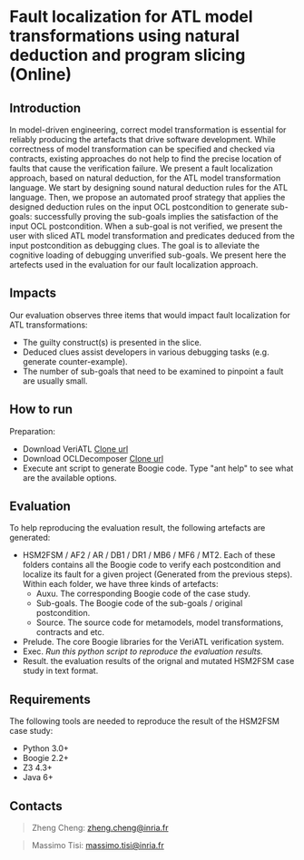 Fault localization for ATL model transformations using natural deduction and program slicing (Online)
=======

Introduction
------
In model-driven engineering, correct model transformation is essential for reliably producing the artefacts that drive software development. While correctness of model transformation can be specified and checked via contracts, existing approaches do not help to find the precise location of faults that cause the verification failure. We present a fault localization approach, based on natural deduction, for the ATL model transformation language. We start by designing sound natural deduction rules for the ATL language. Then, we propose an automated proof strategy that applies the designed deduction rules on the input OCL postcondition to generate sub-goals: successfully proving the sub-goals implies the satisfaction of the input OCL postcondition. When a sub-goal is not verified, we present the user with sliced ATL model transformation and predicates deduced from the input postcondition as debugging clues. The goal is to alleviate the cognitive loading of debugging unverified sub-goals. We present here the artefects used in the evaluation for our fault localization approach.

Impacts
------
Our evaluation observes three items that would impact fault localization for ATL transformations:
* The guilty construct(s) is presented in the slice. 
* Deduced clues assist developers in various debugging tasks (e.g. generate counter-example). 
* The number of sub-goals that need to be examined to pinpoint a fault are usually small.

How to run
------
Preparation:
* Download VeriATL [Clone url](https://github.com/veriatl/Compiler.VeriATL.git)
* Download OCLDecomposer [Clone url](https://github.com/veriatl/genTool.git)
* Execute ant script to generate Boogie code. Type "ant help" to see what are the available options.



Evaluation
------
To help reproducing the evaluation result, the following artefacts are generated:
* HSM2FSM / AF2 / AR / DB1 / DR1 / MB6 / MF6 / MT2. Each of these folders contains all the Boogie code to verify each postcondition and localize its fault for a given project (Generated from the previous steps). Within each folder, we have three kinds of artefacts:
  * Auxu. The corresponding Boogie code of the case study.
  * Sub-goals. The Boogie code of the sub-goals / original postcondition.
  * Source. The source code for metamodels, model transformations, contracts and etc.
* Prelude. The core Boogie libraries for the VeriATL verification system.
* Exec. *Run this python script to reproduce the evaluation results.*
* Result. the evaluation results of the orignal and mutated HSM2FSM case study in text format.


Requirements
------
The following tools are needed to reproduce the result of the HSM2FSM case study:
* Python 3.0+
* Boogie 2.2+
* Z3 4.3+
* Java 6+

Contacts
------
> Zheng Cheng: zheng.cheng@inria.fr

> Massimo Tisi: massimo.tisi@inria.fr

